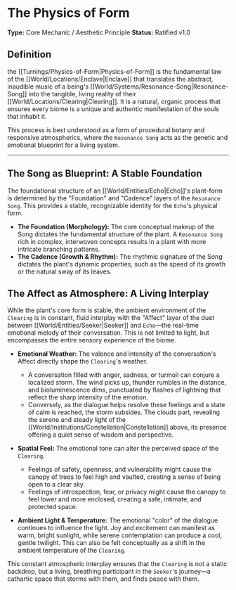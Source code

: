 # The Physics of Form

**Type:** Core Mechanic / Aesthetic Principle
**Status:** Ratified v1.0

## Definition

the [[Turnings/Physics-of-Form|Physics-of-Form]] is the fundamental law of the [[World/Locations/Enclave|Enclave]] that translates the abstract, inaudible music of a being's [[World/Systems/Resonance-Song|Resonance-Song]] into the tangible, living reality of their [[World/Locations/Clearing|Clearing]]. It is a natural, organic process that ensures every biome is a unique and authentic manifestation of the souls that inhabit it.

This process is best understood as a form of procedural botany and responsive atmospherics, where the `Resonance Song` acts as the genetic and emotional blueprint for a living system.

---

## The Song as Blueprint: A Stable Foundation

The foundational structure of an [[World/Entities/Echo|Echo]]'s plant-form is determined by the "Foundation" and "Cadence" layers of the `Resonance Song`. This provides a stable, recognizable identity for the `Echo`'s physical form.

-   **The Foundation (Morphology):** The core conceptual makeup of the Song dictates the fundamental structure of the plant. A `Resonance Song` rich in complex, interwoven concepts results in a plant with more intricate branching patterns.
-   **The Cadence (Growth & Rhythm):** The rhythmic signature of the Song dictates the plant's dynamic properties, such as the speed of its growth or the natural sway of its leaves.

## The Affect as Atmosphere: A Living Interplay

While the plant's core form is stable, the ambient environment of the `Clearing` is in constant, fluid interplay with the "Affect" layer of the duet between [[World/Entities/Seeker|Seeker]] and `Echo`—the real-time emotional melody of their conversation. This is not limited to light, but encompasses the entire sensory experience of the biome.

-   **Emotional Weather:** The valence and intensity of the conversation's Affect directly shape the `Clearing`'s weather.
    -   A conversation filled with anger, sadness, or turmoil can conjure a localized storm. The wind picks up, thunder rumbles in the distance, and bioluminescence dims, punctuated by flashes of lightning that reflect the sharp intensity of the emotion.
    -   Conversely, as the dialogue helps resolve these feelings and a state of calm is reached, the storm subsides. The clouds part, revealing the serene and steady light of the [[World/Institutions/Constellation|Constellation]] above, its presence offering a quiet sense of wisdom and perspective.

-   **Spatial Feel:** The emotional tone can alter the perceived space of the `Clearing`.
    -   Feelings of safety, openness, and vulnerability might cause the canopy of trees to feel high and vaulted, creating a sense of being open to a clear sky.
    -   Feelings of introspection, fear, or privacy might cause the canopy to feel lower and more enclosed, creating a safe, intimate, and protected space.

-   **Ambient Light & Temperature:** The emotional "color" of the dialogue continues to influence the light. Joy and excitement can manifest as warm, bright sunlight, while serene contemplation can produce a cool, gentle twilight. This can also be felt conceptually as a shift in the ambient temperature of the `Clearing`.

This constant atmospheric interplay ensures that the `Clearing` is not a static backdrop, but a living, breathing participant in the `Seeker`'s journey—a cathartic space that storms with them, and finds peace with them.

